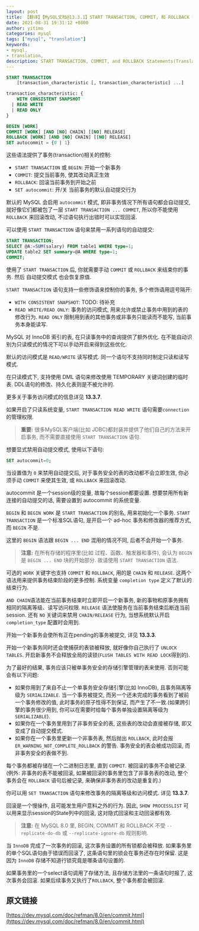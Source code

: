 ```yaml
---
layout: post
title: 【翻译】【MySQL文档@13.3.1】START TRANSACTION, COMMIT, 和 ROLLBACK 语法
date: 2021-08-31 19:31:12 +0800
author: yitimo
categories: mysql
tags: ["mysql", "translation"]
keywords:
- mysql,
- translation,
description: START TRANSACTION, COMMIT, and ROLLBACK Statements(Translation for MySQL document Ch-13.3.1).
---
```


``` sql
START TRANSACTION
    [transaction_characteristic [, transaction_characteristic] ...]

transaction_characteristic: {
    WITH CONSISTENT SNAPSHOT
  | READ WRITE
  | READ ONLY
}

BEGIN [WORK]
COMMIT [WORK] [AND [NO] CHAIN] [[NO] RELEASE]
ROLLBACK [WORK] [AND [NO] CHAIN] [[NO] RELEASE]
SET autocommit = {0 | 1}
```

这些语法提供了事务(transaction)相关的控制:

- ``START TRANSACTION`` 或 ``BEGIN``: 开始一个新事务
- ``COMMIT``: 提交当前事务, 使其改动真正生效
- ``ROLLBACK``: 回滚当前事务到开始之前
- ``SET autocommit``: 开/关 当前事务的默认自动提交行为

默认的 MySQL 会启用 ``autocommit`` 模式, 即非事务情况下所有语句都会自动提交, 就好像它们都被包了一层 ``START TRANSACTION ... COMMIT``, 所以你不能使用 ``ROLLBACK`` 来回滚改动, 不过语句执行出错时可以实现回滚.

可以使用 ``START TRANSACTION`` 语句来禁用一系列语句的自动提交:

``` sql
START TRANSACTION;
SELECT @A:=SUM(salary) FROM table1 WHERE type=1;
UPDATE table2 SET summary=@A WHERE type=1;
COMMIT;
```

使用了 ``START TRANSACTION`` 后, 你就需要手动 ``COMMIT`` 或 ``ROLLBACK`` 来结束你的事务. 然后 自动提交模式 也会恢复原值.

``START TRANSACTION`` 语句支持一些修饰语来控制你的事务, 多个修饰语用逗号隔开:

- ``WITH CONSISTENT SNAPSHOT``: TODO: 待补充
- ``READ WRITE/READ ONLY``: 事务的访问模式, 用来允许或禁止事务中用到的表的修改行为. ``READ ONLY`` 限制用到表的其他事务或非事务只能读而不能写, 当前事务本身能读写.

MySQL 对 InnoDB 索引的表, 在只读事务中的查询提供了额外优化. 在不能自动识别为只读模式的情况下可以手动开启来得到这些优化.

默认的访问模式是 ``READ/WRITE`` 读写模式. 同一个语句不支持同时制定只读和读写模式.

在只读模式下, 支持使用 DML 语句来修改使用 TEMPORARY 关键词创建的临时表. DDL语句的修改、持久化表则是不被允许的.

更多关于事务访问模式的信息详见 **13.3.7**.

如果开启了只读系统变量, ``START TRANSACTION READ WRITE`` 语句需要``connection`` 的管理权限.

> **重要:** 很多MySQL客户端(比如 JDBC)都封装并提供了他们自己的方法来开启事务, 而不需要直接使用 ``START TRANSACTION`` 语句.

想要显式禁用自动提交模式, 使用以下语句:

``` sql
SET autocommit=0;
```

当设置值为 ``0`` 来禁用自动提交后, 对于事务安全的表的改动都不会立即生效, 你必须手动 ``COMMIT`` 来使其生效, 或 ``ROLLBACK`` 来回滚改动.

autocommit 是一个session级的变量, 故每个session都要设置. 想要禁用所有新连接的自动提交的话, 需要设置到 autocommit 的系统变量.

``BEGIN`` 和 ``BEGIN WORK`` 是 ``START TRANSACTION`` 的别名, 用来初始化一个事务. ``START TRANSACTION`` 是一个标准SQL语句, 是开启一个 ad-hoc 事务和修改器的推荐方式, 而 ``BEGIN`` 不是.

这里的 ``BEGIN`` 语法跟 ``BEGIN ... END`` 混用的情况不同, 后者不会开始一个事务.

> **注意:** 在所有存储的程序里(比如 过程、函数、触发器和事件), 会认为 ``BEGIN`` 是 ``BEGIN ... END`` 块的开始部分. 故请使用 ``START TRANSACTION`` 语法.

可选的 ``WORK`` 关键字也支持 ``COMMIT`` 和 ``ROLLBACK``, 用的是 ``CHAIN`` 和 ``RELEASE``. 这两个语法用来提供事务结束阶段的更多控制. 系统变量 ``completion type`` 定义了默认的结束行为.

``AND CHAIN``语法能在当前事务结束时立即开启一个新事务, 新的事物和原事务拥有相同的隔离等级、读写访问权限. ``RELEASE`` 语法使服务在当前事务结束后断连当前session. 还有 ``NO`` 关键词来禁用 ``CHAIN/RELEASE`` 行为, 当想系统默认开启``completion_type`` 配置时会用到.

开始一个新事务会使所有正在pending的事务被提交, 详见 **13.3.3**.

开始一个新事务同时还会使捕获的表锁被释放, 就好像你自己执行了 ``UNLOCK TABLES``. 开启新事务不会释放全局的读锁(``FLUSH TABLES WITH READ LOCK``得到的).

为了最好的结果, 事务应该只被单事务安全的存储引擎管理的表来使用. 否则可能会有以下问题:

- 如果你用到了来自不止一个单事务安全存储引擎(比如 InnoDB), 且事务隔离等级为 ``SERIALIZABLE``. 当一个事务被提交, 而另一个还未完成的事务看到了被前一个事务修改的值, 此时事务的原子性得不到保证, 而产生了不一致.(如果跨引擎的事务很少用到, 你可以在需要时给每个事务单独设置隔离等级为 ``SERIALIZABLE``).
- 如果你在一个事务里用到了非事务安全的表, 这些表的改动会直接被存储, 即又变成了自动提交模式.
- 如果你在一个事务里更新一个非事务表, 然后抛出 ``ROLLBACK``, 此时会报 ``ER_WARNING_NOT_COMPLETE_ROLLBACK`` 的警告. 事务安全的表会被成功回滚, 而非事务安全的表做不到.

每个事务都被存储在一个二进制日志里, 直到 ``COMMIT``. 被回滚的事务不会被记录. (例外: 非事务的表不能被回滚, 如果被回滚的事务里包含了非事务表的改动, 整个事务会在 ``ROLLBACK`` 语句后被记录, 来确保非事务表的改动是重复的.)

你可以用 ``SET TRANSACTION`` 语句来修改事务的隔离等级和访问模式. 详见 **13.3.7**.

回滚是一个慢操作, 且可能发生用户意料之外的行为. 因此, ``SHOW PROCESSLIST`` 可以用来显示session的State列中的回滚, 这对隐式回滚和主动回滚都有效.

> **注意:** 在 MySQL 8.0 里, BEGIN, COMMIT 和 ROLLBACK 不受 ``--replicate-do-db`` 或 ``--replicate-ignore-db`` 规则影响.

当 ``InnoDB`` 完成了一次事务的回滚, 这次事务设置的所有锁都会被释放. 如果事务里的单个SQL语句由于错误而回滚了, 这条语句里的锁会在事务还存在时保留. 这是因为 ``InnoDB`` 存储不知道行锁究竟是哪条语句设置的.

如果事务里的一个select语句调用了存储方法, 且存储方法里的一条语句时报了, 这次事务会回滚. 如果后续事务又执行了``ROLLBACK``, 整个事务都会被回滚.

## 原文链接

[https://dev.mysql.com/doc/refman/8.0/en/commit.html](https://dev.mysql.com/doc/refman/8.0/en/commit.html)

